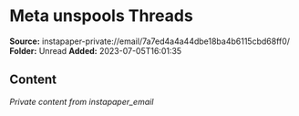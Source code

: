 # Meta unspools Threads

**Source:** instapaper-private://email/7a7ed4a4a44dbe18ba4b6115cbd68ff0/
**Folder:** Unread
**Added:** 2023-07-05T16:01:35




## Content
*Private content from instapaper_email*
